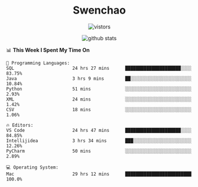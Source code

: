 <h1 align="center">Swenchao</h3>

<p align="center">
  <img src="https://visitor-badge.glitch.me/badge?page_id=Swenchao" alt="vistors" />
</p>

<p align="center">
  <img src="https://github-readme-stats.vercel.app/api?username=Swenchao&count_private=true&show_icons=true&theme=vue-dark&hide_title=true" alt="github stats" />
</p>

<!--START_SECTION:waka-->
📊 **This Week I Spent My Time On** 

```text
💬 Programming Languages: 
SQL                      24 hrs 27 mins      █████████████████████░░░░   83.75% 
Java                     3 hrs 9 mins        ██░░░░░░░░░░░░░░░░░░░░░░░   10.84% 
Python                   51 mins             ░░░░░░░░░░░░░░░░░░░░░░░░░   2.93% 
XML                      24 mins             ░░░░░░░░░░░░░░░░░░░░░░░░░   1.42% 
CSV                      18 mins             ░░░░░░░░░░░░░░░░░░░░░░░░░   1.06%

🔥 Editors: 
VS Code                  24 hrs 47 mins      █████████████████████░░░░   84.85% 
Intellijidea             3 hrs 34 mins       ███░░░░░░░░░░░░░░░░░░░░░░   12.26% 
PyCharm                  50 mins             ░░░░░░░░░░░░░░░░░░░░░░░░░   2.89%

💻 Operating System: 
Mac                      29 hrs 12 mins      █████████████████████████   100.0%

```


<!--END_SECTION:waka-->

